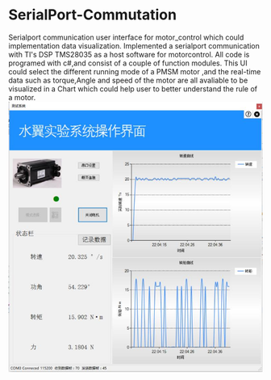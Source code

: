 # SerialPort-Commutation
Serialport communication user interface for motor_control which could implementation data visualization.
Implemented a serialport communication with TI's DSP TMS28035 as a host software for motorcontrol.
All code is programed with c#,and consist of a couple of function modules.
This UI could select the different running mode of a PMSM motor ,and the real-time data such as torque,Angle and speed of the motor are all
avaliable to be visualized in a Chart which could help user to better understand the rule of a motor.
![image](https://github.com/ligb1023561601/SerialPort-Commutation/raw/master/screenshot/微信图片_20170918132337.jpg)

